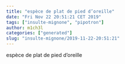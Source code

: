 ```yaml
---
title: "espèce de plat de pied d’oreille"
date: "Fri Nov 22 20:51:21 CET 2019"
tags: ["insulte-mignone", "pipotron"]
author: m1ch3l
categories: ["generated"]
slug: "insulte-mignone/2019-11-22-20:51:21"
---
```


espèce de plat de pied d’oreille
